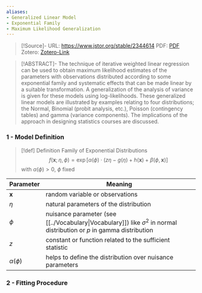 ```yaml
---
aliases:
- Generalized Linear Model
- Exponential Family
- Maximum Likelihood Generalization
---
```


>[!Source]-
>URL: https://www.jstor.org/stable/2344614
>PDF: [PDF](nelder1972.pdf)
>Zotero: [Zotero-Link](zotero://select/items/@nelder1972)

>[!ABSTRACT]-
>The technique of iterative weighted linear regression can be used to obtain maximum likelihood estimates of the parameters with observations distributed according to some exponential family and systematic effects that can be made linear by a suitable transformation. A generalization of the analysis of variance is given for these models using log-likelihoods. These generalized linear models are illustrated by examples relating to four distributions; the Normal, Binomial (probit analysis, etc.), Poisson (contingency tables) and gamma (variance components). The implications of the approach in designing statistics courses are discussed.

### 1 - Model Definition
>[!def] Definition Family of Exponential Distributions
> $$ f(\mathbf{x}; \eta, \phi) = \exp\Big[\alpha({\phi}) \cdot \big(z\eta - g(\eta) + h(\mathbf{x}\big) + \beta(\phi, \mathbf{x})\Big]$$
> with $\alpha(\phi)>0$, $\phi$ fixed

| Parameter      | Meaning                                                                                                                     |
| -------------- | --------------------------------------------------------------------------------------------------------------------------- |
| $\mathbf{x}$   | random variable or observations                                                                                             |
| $\eta$         | natural parameters of the distribution                                                                                      |
| $\phi$         | nuisance parameter (see [[../Vocabulary\|Vocabulary]])  like $\sigma^2$ in normal distribution or $p$ in gamma distribution |
| $z$            | constant or function related to the sufficient statistic                                                                    |
| $\alpha(\phi)$ | helps to define the distribution over nuisance parameters                                                                                                                            |


### 2 - Fitting Procedure
